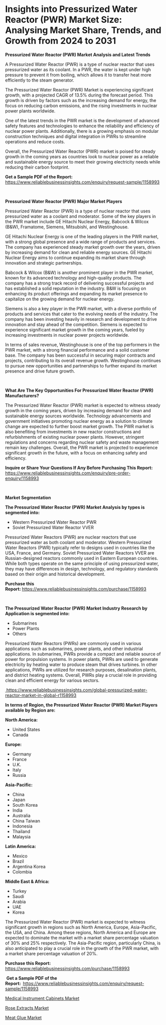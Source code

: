 <p><h1>Insights into Pressurized Water Reactor (PWR) Market Size: Analysing Market Share, Trends, and Growth from 2024 to 2031</h1></p><p><strong>Pressurized Water Reactor (PWR) Market Analysis and Latest Trends</strong></p>
<p><p>A Pressurized Water Reactor (PWR) is a type of nuclear reactor that uses pressurized water as its coolant. In a PWR, the water is kept under high pressure to prevent it from boiling, which allows it to transfer heat more efficiently to the steam generator.</p><p>The Pressurized Water Reactor (PWR) Market is experiencing significant growth, with a projected CAGR of 13.5% during the forecast period. This growth is driven by factors such as the increasing demand for energy, the focus on reducing carbon emissions, and the rising investments in nuclear power plants worldwide.</p><p>One of the latest trends in the PWR market is the development of advanced safety features and technologies to enhance the reliability and efficiency of nuclear power plants. Additionally, there is a growing emphasis on modular construction techniques and digital integration in PWRs to streamline operations and reduce costs.</p><p>Overall, the Pressurized Water Reactor (PWR) market is poised for steady growth in the coming years as countries look to nuclear power as a reliable and sustainable energy source to meet their growing electricity needs while reducing their carbon footprint.</p></p>
<p><strong>Get a Sample PDF of the Report:&nbsp;</strong> <a href="https://www.reliablebusinessinsights.com/enquiry/request-sample/1158993">https://www.reliablebusinessinsights.com/enquiry/request-sample/1158993</a></p>
<p>&nbsp;</p>
<p><strong>Pressurized Water Reactor (PWR) Major Market Players</strong></p>
<p><p>Pressurized Water Reactor (PWR) is a type of nuclear reactor that uses pressurized water as a coolant and moderator. Some of the key players in the PWR market include GE Hitachi Nuclear Energy, Babcock & Wilcox (B&W), Framatome, Siemens, Mitsubishi, and Westinghouse.</p><p>GE Hitachi Nuclear Energy is one of the leading players in the PWR market, with a strong global presence and a wide range of products and services. The company has experienced steady market growth over the years, driven by increasing demand for clean and reliable energy sources. GE Hitachi Nuclear Energy aims to continue expanding its market share through innovation and strategic partnerships.</p><p>Babcock & Wilcox (B&W) is another prominent player in the PWR market, known for its advanced technology and high-quality products. The company has a strong track record of delivering successful projects and has established a solid reputation in the industry. B&W is focusing on enhancing its product offerings and expanding its market presence to capitalize on the growing demand for nuclear energy.</p><p>Siemens is also a key player in the PWR market, with a diverse portfolio of products and services that cater to the evolving needs of the industry. The company has been investing heavily in research and development to drive innovation and stay ahead of the competition. Siemens is expected to experience significant market growth in the coming years, fueled by increasing investments in nuclear power projects worldwide.</p><p>In terms of sales revenue, Westinghouse is one of the top performers in the PWR market, with a strong financial performance and a solid customer base. The company has been successful in securing major contracts and projects, contributing to its overall revenue growth. Westinghouse continues to pursue new opportunities and partnerships to further expand its market presence and drive future growth.</p></p>
<p>&nbsp;</p>
<p><strong>What Are The Key Opportunities For Pressurized Water Reactor (PWR) Manufacturers?</strong></p>
<p><p>The Pressurized Water Reactor (PWR) market is expected to witness steady growth in the coming years, driven by increasing demand for clean and sustainable energy sources worldwide. Technology advancements and government initiatives promoting nuclear energy as a solution to climate change are expected to further boost market growth. The PWR market is also benefiting from investments in new reactor constructions and refurbishments of existing nuclear power plants. However, stringent regulations and concerns regarding nuclear safety and waste management remain key challenges. Overall, the PWR market is projected to experience significant growth in the future, with a focus on enhancing safety and efficiency.</p></p>
<p><strong>Inquire or Share Your Questions If Any Before Purchasing This Report:</strong> <a href="https://www.reliablebusinessinsights.com/enquiry/pre-order-enquiry/1158993">https://www.reliablebusinessinsights.com/enquiry/pre-order-enquiry/1158993</a></p>
<p>&nbsp;</p>
<p><strong>Market Segmentation</strong></p>
<p><strong>The Pressurized Water Reactor (PWR) Market Analysis by types is segmented into:</strong></p>
<p><ul><li>Western Pressurized Water Reactor PWR</li><li>Soviet Pressurized Water Reactor VVER</li></ul></p>
<p><p>Pressurized Water Reactors (PWR) are nuclear reactors that use pressurized water as both coolant and moderator. Western Pressurized Water Reactors (PWR) typically refer to designs used in countries like the USA, France, and Germany. Soviet Pressurized Water Reactors VVER are Russian-designed reactors commonly used in Eastern European countries. While both types operate on the same principle of using pressurized water, they may have differences in design, technology, and regulatory standards based on their origin and historical development.</p></p>
<p><strong>Purchase this Report:&nbsp;</strong><a href="https://www.reliablebusinessinsights.com/purchase/1158993">https://www.reliablebusinessinsights.com/purchase/1158993</a></p>
<p>&nbsp;</p>
<p><strong>The Pressurized Water Reactor (PWR) Market Industry Research by Application is segmented into:</strong></p>
<p><ul><li>Submarines</li><li>Power Plants</li><li>Others</li></ul></p>
<p><p>Pressurized Water Reactors (PWRs) are commonly used in various applications such as submarines, power plants, and other industrial applications. In submarines, PWRs provide a compact and reliable source of power for propulsion systems. In power plants, PWRs are used to generate electricity by heating water to produce steam that drives turbines. In other applications, PWRs are utilized for research purposes, desalination plants, and district heating systems. Overall, PWRs play a crucial role in providing clean and efficient energy for various sectors.</p></p>
<p><a href="https://www.reliablebusinessinsights.com/global-pressurized-water-reactor-market-in-global-r1158993">&nbsp;https://www.reliablebusinessinsights.com/global-pressurized-water-reactor-market-in-global-r1158993</a></p>
<p><strong>In terms of Region, the Pressurized Water Reactor (PWR) Market Players available by Region are:</strong></p>
<p>
    <p> <strong> North America: </strong>
        <ul>
            <li>United States</li>
            <li>Canada</li>
        </ul>
        </p> 
    <p> <strong> Europe: </strong>
        <ul>
            <li>Germany</li>
            <li>France</li>
            <li>U.K.</li>
            <li>Italy</li>
            <li>Russia</li>
        </ul>
        </p> 
    <p> <strong> Asia-Pacific: </strong>
        <ul>
            <li>China</li>
            <li>Japan</li>
            <li>South Korea</li>
            <li>India</li>
            <li>Australia</li>
            <li>China Taiwan</li>
            <li>Indonesia</li>
            <li>Thailand</li>
            <li>Malaysia</li>
        </ul>
        </p> 
    <p> <strong> Latin America: </strong>
        <ul>
            <li>Mexico</li>
            <li>Brazil</li>
            <li>Argentina Korea</li>
            <li>Colombia</li>
        </ul>
        </p> 
    <p> <strong> Middle East & Africa: </strong>
        <ul>
            <li>Turkey</li>
            <li>Saudi</li>
            <li>Arabia</li>
            <li>UAE</li>
            <li>Korea</li>
        </ul>
    </p>
    </p>
<p><p>The Pressurized Water Reactor (PWR) market is expected to witness significant growth in regions such as North America, Europe, Asia-Pacific, the USA, and China. Among these regions, North America and Europe are expected to dominate the market with a market share percentage valuation of 30% and 25% respectively. The Asia-Pacific region, particularly China, is also anticipated to play a crucial role in the growth of the PWR market, with a market share percentage valuation of 20%.</p></p>
<p><strong>Purchase this Report: </strong><a href="https://www.reliablebusinessinsights.com/purchase/1158993">https://www.reliablebusinessinsights.com/purchase/1158993</a></p>
<p>&nbsp;<strong>Get a Sample PDF of the Report:&nbsp;&nbsp;</strong><a href="https://www.reliablebusinessinsights.com/enquiry/request-sample/1158993">https://www.reliablebusinessinsights.com/enquiry/request-sample/1158993</a></p>
<p><strong></strong></p>
<p><p><a href="https://www.linkedin.com/pulse/medical-instrument-cabinets-market-research-report-includes-3tmnc">Medical Instrument Cabinets Market</a></p><p><a href="https://www.linkedin.com/pulse/insights-rose-extracts-market-size-which-expanding-470-cagr-9agkc">Rose Extracts Market</a></p><p><a href="https://www.linkedin.com/pulse/meat-glue-market-forecasts-trends-impact-analysis-2024-2031-s0ktc">Meat Glue Market</a></p></p>